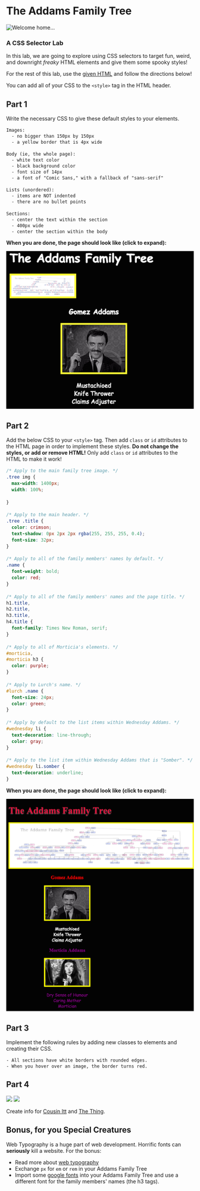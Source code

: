 # The Addams Family Tree

![Welcome home...](https://upload.wikimedia.org/wikipedia/en/f/fd/Addams_gomez5.png)

### A CSS Selector Lab

In this lab, we are going to explore using CSS selectors to target fun,
weird, and downright *freaky* HTML elements and give them some spooky styles!

For the rest of this lab, use the [given HTML](addams_family_tree.html)
and follow the directions below!

You can add all of your CSS to the `<style>` tag in the HTML header.

## Part 1

Write the necessary CSS to give these default styles to your elements.

```
Images:
  - no bigger than 150px by 150px
  - a yellow border that is 4px wide

Body (ie, the whole page):
  - white text color
  - black background color
  - font size of 14px
  - a font of "Comic Sans," with a fallback of "sans-serif"

Lists (unordered):
  - items are NOT indented
  - there are no bullet points

Sections:
  - center the text within the section
  - 400px wide
  - center the section within the body
```

**When you are done, the page should look like (click to expand):**

[![Example Part 1](img/example-part1-small.png)](img/example-part1.png)

## Part 2

Add the below CSS to your `<style>` tag. Then add `class` or `id` attributes
to the HTML page in order to implement these styles. **Do not change the**
**styles, or add or remove HTML!** Only add `class` or `id` attributes to the
HTML to make it work!

```css
/* Apply to the main family tree image. */
.tree img {
  max-width: 1400px;
  width: 100%;

}

/* Apply to the main header. */
.tree .title {
  color: crimson;
  text-shadow: 0px 2px 2px rgba(255, 255, 255, 0.4);
  font-size: 32px;
}

/* Apply to all of the family members' names by default. */
.name {
  font-weight: bold;
  color: red;
}

/* Apply to all of the family members' names and the page title. */
h1.title,
h2.title,
h3.title,
h4.title {
  font-family: Times New Roman, serif;
}

/* Apply to all of Morticia's elements. */
#morticia,
#morticia h3 {
  color: purple;
}

/* Apply to Lurch's name. */
#lurch .name {
  font-size: 24px;
  color: green;
}

/* Apply by default to the list items within Wednesday Addams. */
#wednesday li {
  text-decoration: line-through;
  color: gray;
}

/* Apply to the list item within Wednesday Addams that is "Somber". */
#wednesday li.somber {
  text-decoration: underline;
}
```

**When you are done, the page should look like (click to expand):**

[![Example Part 2](img/example-part2-small.png)](img/example-part2.png)


## Part 3

Implement the following rules by adding new classes to elements and creating
their CSS.

```
- All sections have white borders with rounded edges.
- When you hover over an image, the border turns red.
```

## Part 4

<div><img src="http://lovelace-media.imgix.net/uploads/186/b0a1bab0-486a-0132-41d8-0ebc4eccb42f.gif?" width="200px"></img>
<img src="http://www.alignmentrescue.com/wp-content/uploads/2013/03/addams-family-thing-1.jpg" width="200px"></img>
</div>

Create info for [Cousin Itt](http://addamsfamily.wikia.com/wiki/Itt) and [The Thing](http://addamsfamily.wikia.com/wiki/Thing).

<!--
- Use selectors (id/class) 
- Make use of your knowledge of specificity (id / class / heirarchy)
- Be sure to include styling for
  - color 
  - background (if not done already)
  - font size
  - font family
  - font weight
  - text decoration
  - text-align 
  - width
  - height
- Make use of a `:hover` psuedo-class
-->

## Bonus, for you Special Creatures

Web Typography is a huge part of web development. Horrific fonts can __seriously__ kill a website. For the bonus:

- Read more about [web typography](./web_typography.md)
- Exchange `px` for `em` or `rem` in your Addams Family Tree
- Import some [google fonts](https://www.google.com/fonts) into your Addams Family Tree and use a different font for the family members' names (the h3 tags).
